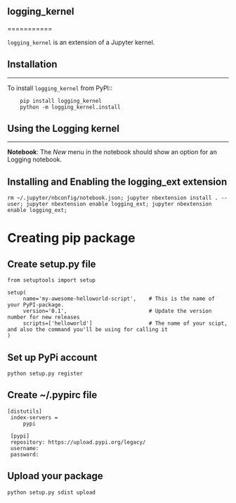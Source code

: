 ## logging_kernel
===========

``logging_kernel`` is an extension of a Jupyter kernel. 

## Installation
------------
To install ``logging_kernel`` from PyPI::
```
    pip install logging_kernel
    python -m logging_kernel.install
```

## Using the Logging kernel
---------------------
**Notebook**: The *New* menu in the notebook should show an option for an Logging notebook.

## Installing and Enabling the logging_ext extension
```
rm ~/.jupyter/nbconfig/notebook.json; jupyter nbextension install . --user; jupyter nbextension enable logging_ext; jupyter nbextension enable logging_ext;
```

# Creating pip package

## Create setup.py file

```
from setuptools import setup
 
setup(
     name='my-awesome-helloworld-script',    # This is the name of your PyPI-package.
     version='0.1',                          # Update the version number for new releases
     scripts=['helloworld']                  # The name of your scipt, and also the command you'll be using for calling it
)
```

## Set up PyPi account
```
python setup.py register
```

## Create ~/.pypirc file
```
[distutils]
 index-servers =
     pypi

 [pypi]
 repository: https://upload.pypi.org/legacy/
 username:
 password:

```

## Upload your package
```
python setup.py sdist upload
```
